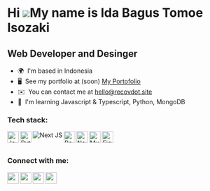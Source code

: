 Hi ![](https://user-images.githubusercontent.com/18350557/176309783-0785949b-9127-417c-8b55-ab5a4333674e.gif)My name is Ida Bagus Tomoe Isozaki
===============================================================================================================================================

Web Developer and Desinger
--------------------------

*   🌍  I'm based in Indonesia
*   🖥️  See my portfolio at (soon) [My Portofolio](https://www.tomoeisozaki.my.id)
*   ✉️  You can contact me at [hello@recovdot.site](mailto:hello@recovdot.site)
*   🧠  I'm learning Javascript & Typescript, Python, MongoDB

### Tech stack:
<img align="left" src="https://raw.githubusercontent.com/danielcranney/readme-generator/main/public/icons/skills/javascript-colored.svg" width="26px" height="26px" alt="JavaScript" />
<img align="left" src="https://raw.githubusercontent.com/danielcranney/readme-generator/main/public/icons/skills/python-colored.svg" width="26px" height="26px" alt="Python" />
<img align="left" src="https://img.shields.io/badge/Next-black?style=for-the-badge&logo=next.js&logoColor=white" width="auto" height="auto" alt="Next JS" />
<img align="left" src="https://raw.githubusercontent.com/danielcranney/readme-generator/main/public/icons/skills/bootstrap-colored.svg" width="26px" height="26px" alt="Bootstrap" />
<img align="left" src="https://raw.githubusercontent.com/danielcranney/readme-generator/main/public/icons/skills/nodejs-colored.svg" width="26px" height="26px" alt="NodeJS" />
<img align="left" src="https://raw.githubusercontent.com/danielcranney/readme-generator/main/public/icons/skills/mysql-colored.svg" width="26px" height="26px" alt="MySQL" />
<img align="left" src="https://raw.githubusercontent.com/danielcranney/readme-generator/main/public/icons/skills/figma-colored.svg" width="26px" height="26px" alt="Figma" />

<br />
<br />
                  
### Connect with me:

                      
[<img align="left" src="https://raw.githubusercontent.com/danielcranney/readme-generator/main/public/icons/socials/facebook.svg" width="26px" height="26px" />][facebook]
[<img align="left" src="https://raw.githubusercontent.com/danielcranney/readme-generator/main/public/icons/socials/instagram.svg" width="26px" height="26px" />][instagram]
[<img align="left" src="https://raw.githubusercontent.com/danielcranney/readme-generator/main/public/icons/socials/linkedin.svg" width="26px" height="26px" />][linkedin]
[<img align="left" src="https://raw.githubusercontent.com/danielcranney/readme-generator/main/public/icons/socials/youtube.svg" width="26px" height="26px" />][youtube]
  
[facebook]: https://www.facebook.com/tomoeisozaki
[instagram]: https://www.instagram.com/tomoeisozaki
[linkedin]: https://www.linkedin.com/in/tomoeisozaki/
[youtube]: https://www.youtube.com./c/YuuZen
